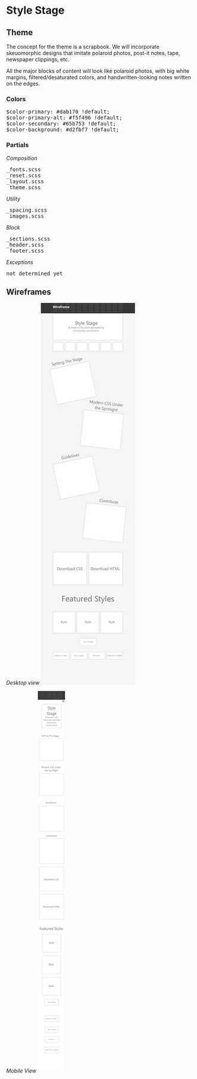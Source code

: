 # Style Stage

## Theme

The concept for the theme is a scrapbook. We will incorporate skeuomorphic designs that imitate polaroid photos, post-it notes, tape, newspaper clippings, etc.

All the major blocks of content will look like polaroid photos, with big white margins, filtered/desaturated colors, and handwritten-looking notes written on the edges.

### Colors

<pre>
$color-primary: #dab170 !default;
$color-primary-alt: #f5f496 !default;
$color-secondary: #65b753 !default;
$color-background: #d2fbf7 !default;
</pre>

### Partials

*Composition*
<pre>
_fonts.scss
_reset.scss
_layout.scss
_theme.scss
</pre>

*Utility*
<pre>
_spacing.scss
_images.scss
</pre>

*Block*
<pre>
_sections.scss
_header.scss
_footer.scss
</pre>

*Exceptions*
<pre>
not determined yet
</pre>

## Wireframes

*Desktop view*
![Desktop View](<img/Desktop View.png>)

*Mobile View*
![Mobile View](<img/Mobile View.png>)
